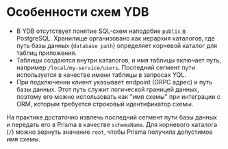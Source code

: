 # Особенности схем YDB

- В YDB отсутствует понятие SQL-схем наподобие `public` в PostgreSQL. Хранилище организовано как иерархия каталогов, где путь базы данных (`database path`) определяет корневой каталог для таблиц приложения.
- Таблицы создаются внутри каталогов, и имя таблицы включает путь, например `/local/my-service/users`. Последний сегмент пути используется в качестве имени таблицы в запросах YQL.
- При подключении клиент указывает endpoint (GRPC адрес) и путь базы данных. Этот путь служит логической границей данных, поэтому его можно использовать как "имя схемы" при интеграции с ORM, которым требуется строковый идентификатор схемы.

На практике достаточно извлечь последний сегмент пути базы данных и передать его в Prisma в качестве `schemaName`. Для корневого каталога (`/`) можно вернуть значение `root`, чтобы Prisma получила допустимое имя схемы.
